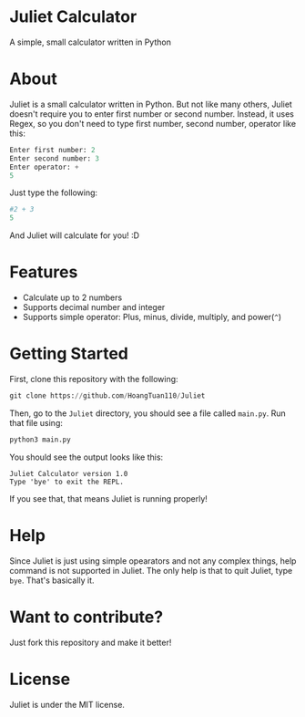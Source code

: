 # Juliet Calculator

A simple, small calculator written in Python

# About

Juliet is a small calculator written in Python. But not like many others, Juliet doesn't require you to enter first number or second number. Instead, it uses Regex, so you don't need to type first number, second number, operator like this:

```py
Enter first number: 2
Enter second number: 3
Enter operator: +
5
```

Just type the following:

```py
#2 + 3
5
```

And Juliet will calculate for you! :D

# Features
- Calculate up to 2 numbers
- Supports decimal number and integer
- Supports simple operator: Plus, minus, divide, multiply, and power(`^`)

# Getting Started

First, clone this repository with the following:

```py
git clone https://github.com/HoangTuan110/Juliet
```

Then, go to the `Juliet` directory, you should see a file called `main.py`. Run that file using:

```py
python3 main.py
```

You should see the output looks like this:

```
Juliet Calculator version 1.0
Type 'bye' to exit the REPL.
```

If you see that, that means Juliet is running properly!

# Help

Since Juliet is just using simple opearators and not any complex things, help command is not supported in Juliet. The only help is that to quit Juliet, type `bye`. That's basically it.

# Want to contribute?

Just fork this repository and make it better!

# License

Juliet is under the MIT license.
